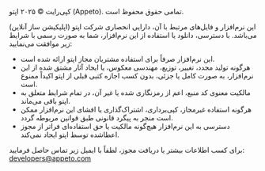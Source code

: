 کپی‌رایت © ۲۰۲۵ اپتو (Appeto). تمامی حقوق محفوظ است.

این نرم‌افزار و فایل‌های مرتبط با آن، دارایی انحصاری شرکت اپتو (اپلیکیشن ساز آنلاین) می‌باشد. با دسترسی، دانلود یا استفاده از این نرم‌افزار، شما به صورت رسمی با شرایط زیر موافقت می‌نمایید:

- این نرم‌افزار صرفاً برای استفاده مشتریان مجاز اپتو ارائه شده است.
- هرگونه تولید مجدد، تغییر، توزیع، مهندسی معکوس، یا ایجاد آثار مشتق شده از این نرم‌افزار، به صورت کامل یا جزئی، بدون کسب اجازه کتبی قبلی از اپتو اکیداً ممنوع است.
- مالکیت معنوی کد منبع، اعم از رمزنگاری شده یا غیر آن، در تمام شرایط متعلق به اپتو باقی می‌ماند.
- هرگونه استفاده غیرمجاز، کپی‌برداری، اشتراک‌گذاری یا افشای این نرم‌افزار ممکن است منجر به پیگرد قانونی طبق قوانین مربوطه گردد.
- دسترسی به این نرم‌افزار هیچ‌گونه مالکیت یا حق استفاده‌ای فراتر از مجوز اعطاشده توسط اپتو ایجاد نمی‌کند.

برای کسب اطلاعات بیشتر یا دریافت مجوز، لطفاً با ایمیل زیر تماس حاصل فرمایید: developers@appeto.com
